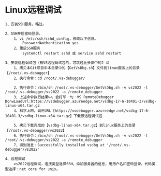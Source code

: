 # Linux远程调试

    1、安装SSH服务，略过。

    2、SSH开启密码登录。
        1、vi /etc/ssh/sshd_config，修改以下信息。
            PasswordAuthentication yes
        2、重启SSH服务
            systemctl restart sshd 或 service sshd restart
           
    3、安装远程调试包（有VS远程调试包的，可跳过此步骤中的2-4）
        1、拷贝本Git项目中本目录中的【GetVsDbg.sh】文件到linux服务上的目录【/root/.vs-debugger】
        2、执行命令：cd /root/.vs-debugger/

        2、执行命令：/bin/sh /root/.vs-debugger/GetVsDbg.sh -v vs2022 -l /root/.vs-debugger/vs2022 -a /remote_debugger
        3、上述命令执行结果中，会打印一句：VS RemoteDebugger DonwLoadUrl:https://vsdebugger.azureedge.net/vsdbg-17-6-10401-3/vsdbg-linux-x64.tar.gz
        4、科学上网，调用URL【https://vsdebugger.azureedge.net/vsdbg-17-6-10401-3/vsdbg-linux-x64.tar.gz】下载该远程调试包

        5、拷贝下载完成的【vsdbg-linux-x64.tar.gz】到linux服务上的目录【/root/.vs-debugger/vs2022】
        6、执行命令：/bin/sh /root/.vs-debugger/GetVsDbg.sh -v vs2022 -l /root/.vs-debugger/vs2022 -a /remote_debugger
        7、得到消息：Successfully installed vsdbg at '/root/.vs-debugger/vs2022'

    4、远程调试
        vs2022远程调试，连接类型选择SSH，添加服务器的信息，用用户名和密码登录。代码类型选择：net core for unix。